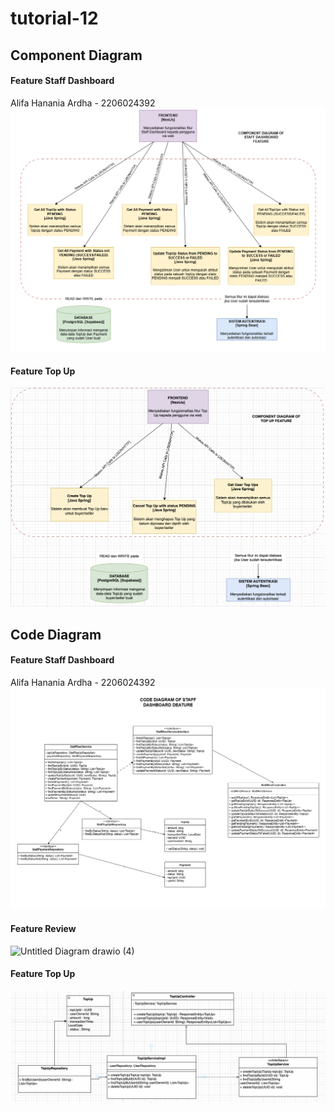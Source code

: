 # tutorial-12
## Component Diagram
#### Feature Staff Dashboard
Alifa Hanania Ardha - 2206024392<br>
![Staff DB Component Diagram](img/staff-db1.png)

#### Feature Top Up
![Top Up Component Diagram](img/topup-component.png)

## Code Diagram
#### Feature Staff Dashboard
Alifa Hanania Ardha - 2206024392<br>
![Staff DB Code Diagram](img/staff-db2.png)

#### Feature Review
![Untitled Diagram drawio (4)](https://github.com/UC1000-Adpro-C1/tutorial-12/assets/124899946/b88b5939-bceb-4ec0-a53b-85aef46efaec)

#### Feature Top Up
![Top Up Code Diagram](img/topup.png)